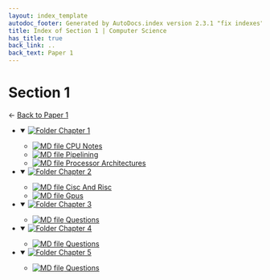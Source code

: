 ```yaml
---
layout: index_template
autodoc_footer: Generated by AutoDocs.index version 2.3.1 "fix indexes" ⓒ Starwort, 2020
title: Index of Section 1 | Computer Science
has_title: true
back_link: ..
back_text: Paper 1
---
```


# **Section 1**

← [Back to Paper 1](..)

- <details open><summary><a href='./chapter_1'><img title='Folder' src='https://starwort.github.io/computer-science/icon-folder.png'> Chapter 1</a></summary>

  - [![MD file](https://img.icons8.com/windows/512/03dac6/regular-document.png) CPU Notes](./chapter_1/CPU_notes.html)
  - [![MD file](https://img.icons8.com/windows/512/03dac6/regular-document.png) Pipelining](./chapter_1/pipelining.html)
  - [![MD file](https://img.icons8.com/windows/512/03dac6/regular-document.png) Processor Architectures](./chapter_1/processor_architectures.html)

  </details>
- <details open><summary><a href='./chapter_2'><img title='Folder' src='https://starwort.github.io/computer-science/icon-folder.png'> Chapter 2</a></summary>

  - [![MD file](https://img.icons8.com/windows/512/03dac6/regular-document.png) Cisc And Risc](./chapter_2/cisc_and_risc.html)
  - [![MD file](https://img.icons8.com/windows/512/03dac6/regular-document.png) Gpus](./chapter_2/gpus.html)

  </details>
- <details open><summary><a href='./chapter_3'><img title='Folder' src='https://starwort.github.io/computer-science/icon-folder.png'> Chapter 3</a></summary>

  - [![MD file](https://img.icons8.com/windows/512/03dac6/regular-document.png) Questions](./chapter_3/questions.html)

  </details>
- <details open><summary><a href='./chapter_4'><img title='Folder' src='https://starwort.github.io/computer-science/icon-folder.png'> Chapter 4</a></summary>

  - [![MD file](https://img.icons8.com/windows/512/03dac6/regular-document.png) Questions](./chapter_4/questions.html)

  </details>
- <details open><summary><a href='./chapter_5'><img title='Folder' src='https://starwort.github.io/computer-science/icon-folder.png'> Chapter 5</a></summary>

  - [![MD file](https://img.icons8.com/windows/512/03dac6/regular-document.png) Questions](./chapter_5/questions.html)

  </details>

